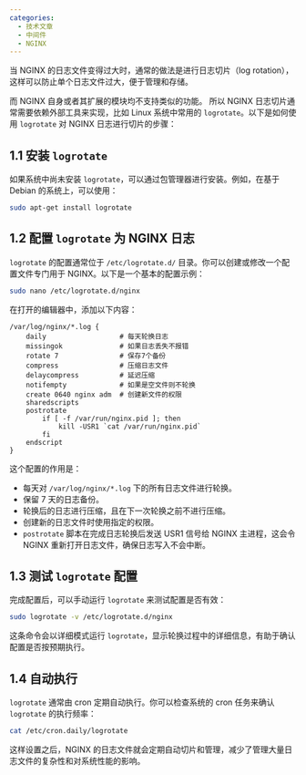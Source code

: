 ```yaml
---
categories:
  - 技术文章
  - 中间件
  - NGINX
---
```


当 NGINX 的日志文件变得过大时，通常的做法是进行日志切片（log rotation），这样可以防止单个日志文件过大，便于管理和存储。

而 NGINX 自身或者其扩展的模块均不支持类似的功能。 所以 NGINX 日志切片通常需要依赖外部工具来实现，比如 Linux 系统中常用的 `logrotate`。以下是如何使用 `logrotate` 对 NGINX 日志进行切片的步骤：

<!--more-->

## 1.1 安装 `logrotate`

如果系统中尚未安装 `logrotate`，可以通过包管理器进行安装。例如，在基于 Debian 的系统上，可以使用：

```bash
sudo apt-get install logrotate
```

## 1.2 配置 `logrotate` 为 NGINX 日志

`logrotate` 的配置通常位于 `/etc/logrotate.d/` 目录。你可以创建或修改一个配置文件专门用于 NGINX。以下是一个基本的配置示例：

```bash
sudo nano /etc/logrotate.d/nginx
```

在打开的编辑器中，添加以下内容：

```nginx
/var/log/nginx/*.log {
    daily                  # 每天轮换日志
    missingok              # 如果日志丢失不报错
    rotate 7               # 保存7个备份
    compress               # 压缩日志文件
    delaycompress          # 延迟压缩
    notifempty             # 如果是空文件则不轮换
    create 0640 nginx adm  # 创建新文件的权限
    sharedscripts
    postrotate
        if [ -f /var/run/nginx.pid ]; then
            kill -USR1 `cat /var/run/nginx.pid`
        fi
    endscript
}
```

这个配置的作用是：

- 每天对 `/var/log/nginx/*.log` 下的所有日志文件进行轮换。
- 保留 7 天的日志备份。
- 轮换后的日志进行压缩，且在下一次轮换之前不进行压缩。
- 创建新的日志文件时使用指定的权限。
- `postrotate` 脚本在完成日志轮换后发送 USR1 信号给 NGINX 主进程，这会令 NGINX 重新打开日志文件，确保日志写入不会中断。

## 1.3 测试 `logrotate` 配置

完成配置后，可以手动运行 `logrotate` 来测试配置是否有效：

```bash
sudo logrotate -v /etc/logrotate.d/nginx
```

这条命令会以详细模式运行 `logrotate`，显示轮换过程中的详细信息，有助于确认配置是否按预期执行。

## 1.4 自动执行

`logrotate` 通常由 cron 定期自动执行。你可以检查系统的 cron 任务来确认 `logrotate` 的执行频率：

```bash
cat /etc/cron.daily/logrotate
```

这样设置之后，NGINX 的日志文件就会定期自动切片和管理，减少了管理大量日志文件的复杂性和对系统性能的影响。
